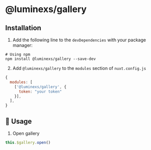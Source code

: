 # @luminexs/gallery

## Installation

1. Add the following line to the `devDependencies` with your package manager:

```shell
# Using npm
npm install @luminexs/gallery --save-dev
```

2. Add `@luminexs/gallery` to the `modules` section of `nuxt.config.js`
```js
{
  modules: [
    ['@luminexs/gallery', {
      token: "your token"
    }], 
  ],
}
```


## 🚀 Usage
1. Open gallery
```js
this.$gallery.open()
```